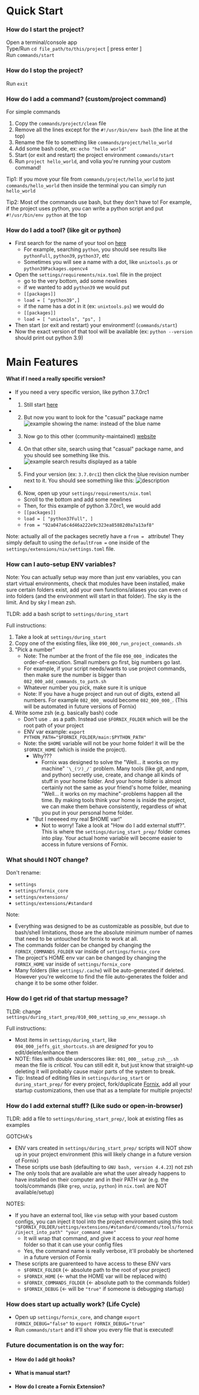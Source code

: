 # Quick Start


### How do I start the project?

Open a terminal/console app <br>
Type/Run `cd file_path/to/this/project` [ press enter ] <br>
Run `commands/start` <br>

### How do I stop the project?

Run `exit` 

### How do I add a command? (custom/project command)

For simple commands
1. Copy the `commands/project/clean` file
2. Remove all the lines except for the `#!/usr/bin/env bash` (the line at the top)
3. Rename the file to something like `commands/project/hello_world`
4. Add some bash code, ex: `echo "hello world"`
5. Start (or exit and restart) the project environment `commands/start`
6. Run `project hello_world`, and volia you're running your custom command!

Tip1: If you move your file from `commands/project/hello_world` to just `commands/hello_world` then inside the terminal you can simply run `hello_world`

Tip2: Most of the commands use bash, but they don't have to! For example, if the project uses python, you can write a python script and put `#!/usr/bin/env python` at the top

### How do I add a tool? (like git or python)

- First search for the name of your tool on [here](https://search.nixos.org/packages)
    - For example, searching `python`, you should see results like  `pythonFull`, `python39`, `python37`, etc
    - Sometimes you will see a name with a dot, like `unixtools.ps` or `python39Packages.opencv4`
- Open the `settings/requirements/nix.toml` file in the project
    - go to the very bottom, add some newlines
    - if we wanted to add `python39` we would put
    - `[[packages]]`
    - `load = [ "python39",]`
    - if the name has a dot in it (ex: `unixtools.ps`) we would do
    - `[[packages]]`
    - `load = [ "unixtools", "ps", ]`
- Then start (or exit and restart) your environment! (`commands/start`)
- Now the exact version of that tool will be available (ex: `python --version` should print out python 3.9)

# Main Features

#### What if I need a really specific version?

- If you need a very specific version, like python 3.7.0rc1
- 1. Still start [here](https://search.nixos.org/packages)
- 2. But now you want to look for the "casual" package name <img src="/documentation/images/package_name.png" alt="example showing the name: instead of the blue name">
- 3. Now go to this other (community-maintained) [website](https://lazamar.co.uk/nix-versions/)
- 4. On that other site, search using that "casual" package name, and you should see something like this. <img src="/documentation/images/package_versions.png" alt="example search results displayed as a table">
- 5. Find your version (ex: `3.7.0rc1`) then click the blue revision number next to it. You should see something like this: <img src="/documentation/images/package_from_example.png" alt="description">
- 6. Now, open up your `settings/requirements/nix.toml`
    - Scroll to the bottom and add some newlines
    - Then, for this example of python 3.7.0rc1, we would add
    - `[[packages]]`
    - `load = [ "python37Full", ]`
    - `from = "92a047a6c4d46a222e9c323ea85882d0a7a13af8"`

Note: actually all of the packages secretly have a `from = ` attribute! They simply default to using the `defaultFrom =` one inside of the `settings/extensions/nix/settings.toml` file.


### How can I auto-setup ENV variables?

Note: You can actually setup way more than just env variables, you can start virtual environments, check that modules have been installed, make sure certain folders exist, add your own functions/aliases you can even `cd` into folders (and the environment will start in that folder). The sky is the limit. And by sky I mean zsh.

TLDR: add a bash script to `settings/during_start`

Full instructions:
1. Take a look at `settings/during_start`
2. Copy one of the existing files, like `090_000_run_project_commands.sh`
3. "Pick a number"
    - Note: The number at the front of the file `090_000_` indicates the order-of-execution. Small numbers go first, big numbers go last.
    - For example, if your script needs/wants to use project commands, then make sure the number is bigger than `082_000_add_commands_to_path.sh`
    - Whatever number you pick, make sure it is unique
    - Note: If you have a huge project and run out of digits, extend all numbers. For example `082_000_` would become `082_000_000_`. (This will be automated in future versions of Fornix)
4. Write some zsh (e.g. basically bash) code
    - Don't use `.` as a path. Instead use `$FORNIX_FOLDER` which will be the root path of your project
    - ENV var example: `export PYTHON_PATH="$FORNIX_FOLDER/main:$PYTHON_PATH"`
    - Note: the `$HOME` variable will not be your home folder! it will be the `$FORNIX_HOME` (which is inside the project). 
        - Why??? 
            - Fornix was designed to solve the "Well... it works on my machine" `¯\_(ツ)_/¯` problem. Many tools (like git, and npm, and python) secretly use, create, and change all kinds of stuff in your home folder. And your home folder is almost certainly not the same as your friend's home folder, meaning "Well... it works on my machine"-problems happen all the time. By making tools think your home is inside the project, we can make them behave consistently, regardless of what you put in your personal home folder.
        - "But I neeeeed my real $HOME var!"
            - Not to worry! Take a look at "How do I add external stuff?". This is where the `settings/during_start_prep/` folder comes into play. Your actual home variable will become easier to access in future versions of Fornix.

### What should I NOT change?

Don't rename:
- `settings`
- `settings/fornix_core`
- `settings/extensions/`
- `settings/extensions/#standard`

Note:
- Everything was designed to be as customizable as possible, but due to bash/shell limitations, those are the absolute minimum number of names that need to be untouched for fornix to work at all.
- The commands folder can be changed by changing the `FORNIX_COMMANDS_FOLDER` var inside of `settings/fornix_core`
- The project's HOME env var can be changed by changing the `FORNIX_HOME` var inside of `settings/fornix_core`
- Many folders (like `settings/.cache`) will be auto-generated if deleted. However you're welcome to find the file auto-generates the folder and change it to be some other folder.

### How do I get rid of that startup message?

TLDR: change `settings/during_start_prep/010_000_setting_up_env_message.sh`

Full instructions:
- Most items in `settings/during_start`, like `094_000_jeffs_git_shortcuts.sh` are *designed* for you to edit/delete/enhance them
- NOTE: files with double underscores like: `001_000__setup_zsh__.sh` mean the file is *critical*. You can still edit it, but just know that straight-up deleting it will probably cause major parts of the system to break.
- Tip: Instead of editing files in `settings/during_start` or `during_start_prep/` for every project, fork/duplicate [Fornix](https://github.com/jeff-hykin/fornix), add all your startup customizations, then use that as a template for multiple projects!


### How do I add external stuff? (Like sudo or open-in-browser)

TLDR: add a file to `settings/during_start_prep/`, look at existing files as examples

GOTCHA's
- ENV vars created in `settings/during_start_prep/` scripts will NOT show up in your project environment (this will likely change in a future version of Fornix)
- These scripts use bash (defaulting to `GNU bash, version 4.4.23`) not zsh
- The only tools that are available are what the user already happens to have installed on their computer and in their PATH var (e.g. the tools/commands (like `grep`, `unzip`, `python`) in `nix.toml` are NOT available/setup)

NOTES:
- If you have an external tool, like `vim` setup with your based custom configs, you can inject it tool into the project environment using this tool: `"$FORNIX_FOLDER/settings/extensions/#standard/commands/tools/fornix/inject_into_path" "your_command_name"`
    - It will wrap that command, and give it access to your *real* home folder so that it can use your config files
    - Yes, the command name is really verbose, it'll probably be shortened in a future version of Fornix
- These scripts are guarenteed to have access to these ENV vars
    - `$FORNIX_FOLDER` (<- absolute path to the root of your project)
    - `$FORNIX_HOME` (<- what the HOME var will be replaced with)
    - `$FORNIX_COMMANDS_FOLDER` (<- absolute path to the commands folder)
    - `$FORNIX_DEBUG` (<- will be `"true"` if someone is debugging startup)

### How does start up actually work? (Life Cycle)

- Open up `settings/fornix_core`, and change `export FORNIX_DEBUG="false"` to `export FORNIX_DEBUG="true"`
- Run `commands/start` and it'll show you every file that is executed!


### Future documentation is on the way for:

- #### How do I add git hooks?
- #### What is manual start?
- #### How do I create a Fornix Extension?
